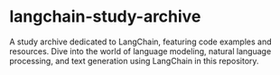 # langchain-study-archive
A study archive dedicated to LangChain, featuring code examples and resources. Dive into the world of language modeling, natural language processing, and text generation using LangChain in this repository.
